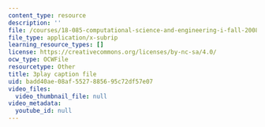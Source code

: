 ```yaml
---
content_type: resource
description: ''
file: /courses/18-085-computational-science-and-engineering-i-fall-2008/badd40ae08af5527885695c72df57e07_aGnegoNe8Xo.vtt
file_type: application/x-subrip
learning_resource_types: []
license: https://creativecommons.org/licenses/by-nc-sa/4.0/
ocw_type: OCWFile
resourcetype: Other
title: 3play caption file
uid: badd40ae-08af-5527-8856-95c72df57e07
video_files:
  video_thumbnail_file: null
video_metadata:
  youtube_id: null
---
```


